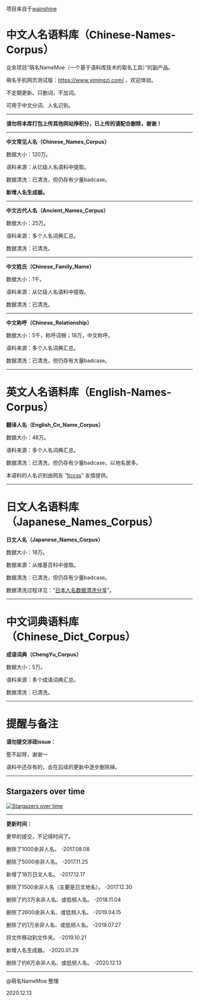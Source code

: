 项目来自于[wainshine](https://github.com/wainshine/Chinese-Names-Corpus/)
# 中文人名语料库（Chinese-Names-Corpus）
业余项目“萌名NameMoe（一个基于语料库技术的取名工具）”的副产品。

萌名手机网页测试版：https://www.yimingzi.com/ ，欢迎体验。

不定期更新。只删词，不加词。

可用于中文分词、人名识别。

---

<strong>请勿将本库打包上传其他网站挣积分，已上传的请配合删除，谢谢！</strong>

---

<strong>中文常见人名（Chinese_Names_Corpus）</strong>

数据大小：120万。

语料来源：从亿级人名语料中提取。

数据清洗：已清洗，但仍存有少量badcase。

<strong>新增人名生成器。</strong>

---

<strong>中文古代人名（Ancient_Names_Corpus）</strong>

数据大小：25万。

语料来源：多个人名词典汇总。

数据清洗：已清洗。

---

<strong>中文姓氏（Chinese_Family_Name）</strong>

数据大小：1千。

语料来源：从亿级人名语料中提取。

数据清洗：已清洗。

---

<strong>中文称呼（Chinese_Relationship）</strong>

数据大小：5千，称呼词根；18万，中文称呼。

语料来源：多个人名词典汇总。

数据清洗：已清洗，但仍存有大量badcase。

---

# 英文人名语料库（English-Names-Corpus）
<strong>翻译人名（English_Cn_Name_Corpus）</strong>

数据大小：48万。

语料来源：多个人名词典汇总。

数据清洗：已清洗，但仍存有少量badcase，以地名居多。

本语料的人名识别由网友 “[ltccss](https://github.com/ltccss)” 友情提供。

---

# 日文人名语料库（Japanese_Names_Corpus）
<strong>日文人名（Japanese_Names_Corpus）</strong>

数据大小：18万。

数据来源：从维基百科中提取。

数据清洗：已清洗，但仍存有少量badcase。

数据清洗过程详见：“[日本人名数据清洗分享](https://github.com/wainshine/Chinese-Names-Corpus/issues/4)”。

---

# 中文词典语料库（Chinese_Dict_Corpus）
<strong>成语词典（ChengYu_Corpus）</strong>

数据大小：5万。

语料来源：多个成语词典汇总。

数据清洗：已清洗。

---

# 提醒与备注
<strong>请勿提交涉政issue：</strong>

惹不起呀，谢谢～

语料中还存有的，会在后续的更新中逐步删除掉。

---

## Stargazers over time

[![Stargazers over time](https://starchart.cc/wainshine/Chinese-Names-Corpus.svg)](https://starchart.cc/wainshine/Chinese-Names-Corpus)

---

<strong>更新时间：</strong>

更早的提交，不记得时间了。

删除了1000余非人名。 -2017.08.08

删除了5000余非人名。 -2017.11.25

新增了18万日文人名。 -2017.12.17

删除了1500余非人名（主要是日文地名）。 -2017.12.30

删除了约3万余非人名、或低频人名。 -2018.11.04

删除了2600余非人名、或低频人名。 -2019.04.15

删除了约1万余非人名、或低频人名。 -2019.07.27

将文件移动到文件夹。 -2019.10.21

新增人名生成器。 -2020.01.29

删除了约6万余非人名、或低频人名。 -2020.12.13

---

@萌名NameMoe 整理

2020.12.13

